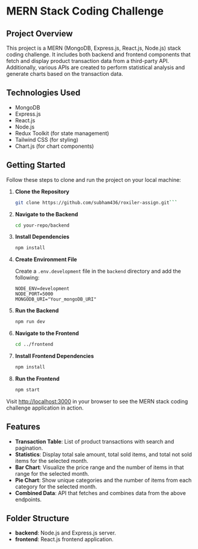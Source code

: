 # MERN Stack Coding Challenge

## Project Overview

This project is a MERN (MongoDB, Express.js, React.js, Node.js) stack coding challenge. It includes both backend and frontend components that fetch and display product transaction data from a third-party API. Additionally, various APIs are created to perform statistical analysis and generate charts based on the transaction data.

## Technologies Used

- MongoDB
- Express.js
- React.js
- Node.js
- Redux Toolkit (for state management)
- Tailwind CSS (for styling)
- Chart.js (for chart components)

## Getting Started

Follow these steps to clone and run the project on your local machine:

1. **Clone the Repository**

   ```bash
   git clone https://github.com/subham436/roxiler-assign.git```

2. **Navigate to the Backend**

   ```bash
   cd your-repo/backend
   ```

3. **Install Dependencies**

   ```bash
   npm install
   ```

4. **Create Environment File**

   Create a `.env.development` file in the `backend` directory and add the following:

   ```env
   NODE_ENV=development
   NODE_PORT=5000
   MONGODB_URI="Your_mongoDB_URI"
   ```

5. **Run the Backend**

   ```bash
   npm run dev
   ```

6. **Navigate to the Frontend**

   ```bash
   cd ../frontend
   ```

7. **Install Frontend Dependencies**

   ```bash
   npm install
   ```

8. **Run the Frontend**

   ```bash
   npm start
   ```

Visit [http://localhost:3000](http://localhost:3000) in your browser to see the MERN stack coding challenge application in action.

## Features

- **Transaction Table**: List of product transactions with search and pagination.
- **Statistics**: Display total sale amount, total sold items, and total not sold items for the selected month.
- **Bar Chart**: Visualize the price range and the number of items in that range for the selected month.
- **Pie Chart**: Show unique categories and the number of items from each category for the selected month.
- **Combined Data**: API that fetches and combines data from the above endpoints.

## Folder Structure

- **backend**: Node.js and Express.js server.
- **frontend**: React.js frontend application.
